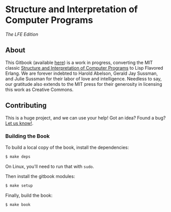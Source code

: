 # Structure and Interpretation of Computer Programs

*The LFE Edition*


## About

This Gitbook (available [here](http://lfe.gitbooks.io/sicp/))
is a work in progress, converting the MIT classic
[Structure and Interpretation of Computer Programs](http://mitpress.mit.edu/sicp/)
to Lisp Flavored Erlang. We are forever indebted to Harold Abelson, Gerald
Jay Sussman, and Julie Sussman for their labor of love and intelligence.
Needless to say, our gratitude also extends to the MIT press for their
generosity in licensing this work as Creative Commons.


## Contributing

This is a huge project, and we can use your help! Got an idea? Found a bug?
[Let us know!](https://github.com/lfe/sicp/issues/new).


### Building the Book

To build a local copy of the book, install the dependencies:

```bash
$ make deps
```

On Linux, you'll need to run that with ``sudo``.

Then install the gitbook modules:

```bash
$ make setup
```

Finally, build the book:

```bash
$ make book
```

